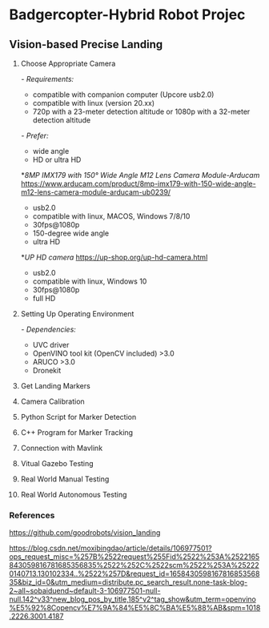 # Badgercopter-Hybrid Robot Projec
## Vision-based Precise Landing

1. Choose Appropriate Camera
  
    *- Requirements:*
    - compatible with companion computer (Upcore usb2.0)
    - compatible with linux (version 20.xx)
    - 720p with a 23-meter detection altitude or 1080p with a 32-meter detection altitude
  
    *- Prefer:*
    - wide angle
    - HD or ultra HD
    
    **8MP IMX179 with 150° Wide Angle M12 Lens Camera Module-Arducam*
    https://www.arducam.com/product/8mp-imx179-with-150-wide-angle-m12-lens-camera-module-arducam-ub0239/
    - usb2.0
    - compatible with linux, MACOS, Windows 7/8/10
    - 30fps@1080p
    - 150-degree wide angle
    - ultra HD
    
    **UP HD camera*
    https://up-shop.org/up-hd-camera.html
    - usb2.0
    - compatible with linux, Windows 10
    - 30fps@1080p
    - full HD
    
2. Setting Up Operating Environment

    *- Dependencies:*
    - UVC driver
    - OpenVINO tool kit (OpenCV included) >3.0
    - ARUCO >3.0
    - Dronekit
    
3. Get Landing Markers

4. Camera Calibration

5. Python Script for Marker Detection

6. C++ Program for Marker Tracking

7. Connection with Mavlink

8. Vitual Gazebo Testing

9. Real World Manual Testing

10. Real World Autonomous Testing

### References

https://github.com/goodrobots/vision_landing

https://blog.csdn.net/moxibingdao/article/details/106977501?ops_request_misc=%257B%2522request%255Fid%2522%253A%2522165843059816781685356835%2522%252C%2522scm%2522%253A%252220140713.130102334..%2522%257D&request_id=165843059816781685356835&biz_id=0&utm_medium=distribute.pc_search_result.none-task-blog-2~all~sobaiduend~default-3-106977501-null-null.142^v33^new_blog_pos_by_title,185^v2^tag_show&utm_term=openvino%E5%92%8Copencv%E7%9A%84%E5%8C%BA%E5%88%AB&spm=1018.2226.3001.4187

